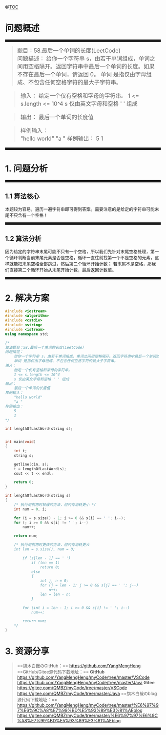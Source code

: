 
@[TOC](算法-最后一个单词的长度)
# 问题概述
<hr style=" border:solid; width:100%; height:2px;" color=#000000 size=1">

> <font size=4>题目：58.最后一个单词的长度(LeetCode)<br />
> 问题描述：
	给你一个字符串 s，由若干单词组成，单词之间用空格隔开。返回字符串中最后一个单词的长度。如果不存在最后一个单词，请返回 0。
	单词 是指仅由字母组成、不包含任何空格字符的最大子字符串。
</font>

<font size=4>

> 
> 输入：
> 给定一个仅有空格和字母的字符串。
	1 <= s.length <= 10^4
	s 仅由英文字母和空格 ' ' 组成

> 输出：
> 最后一个单词的长度值

> 样例输入： 	
> "hello world"
	"a "
> 样例输出： 
> 5
> 1
</font>
<hr style=" border:solid; width:100%; height:2px;" color=#000000 size=1">

# 1. 问题分析

<hr style=" border:solid; width:100%; height:2px;" color=#000000 size=1">

## 1.1 算法核心
本题较为容易，遍历一遍字符串即可得到答案。需要注意的是给定的字符串可能末尾不只含有一个空格！

<hr style=" border:solid; width:100%; height:2px;" color=#000000 size=1">

## 1.2 算法分析
因为给定的字符串末尾可能不只有一个空格，所以我们先针对末尾空格处理，第一个循环判断当前末尾元素是否是空格，循环一直往前找第一个不是空格的元素，这样就能把末尾空格全部跳过，然后第二个循环开始计数；
若末尾不是空格，那我们直接第二个循环开始从末尾开始计数，最后返回计数值。

<hr style=" border:solid; width:100%; height:2px;" color=#000000 size=1">

# 2. 解决方案

```cpp
#include <iostream>
#include <algorithm>
#include <cstdio>
#include <string>
#include <istream>
using namespace std;

/*
算法题目：58.最后一个单词的长度(LeetCode)
问题描述：
	给你一个字符串 s，由若干单词组成，单词之间用空格隔开。返回字符串中最后一个单词的长度。如果不存在最后一个单词，请返回 0。
	单词 是指仅由字母组成、不包含任何空格字符的最大子字符串。
输入：
	给定一个仅有空格和字母的字符串。
	1 <= s.length <= 10^4
	s 仅由英文字母和空格 ' ' 组成
输出：
	最后一个单词的长度值
样例输入：
	"hello world"
	"a "
样例输出：
	5
	1
*/

int lengthOfLastWord(string s);


int main(void)
{
	int t;
	string s;

	getline(cin, s);
	t = lengthOfLastWord(s);
	cout << t << endl;

	return 0;
}

int lengthOfLastWord(string s)
{
	/* 执行用例用时较慢的方法，但内存消耗更小 */
	int num = 0, i;

	for (i = s.size() - 1; i >= 0 && s[i] == ' '; i--);
	for (; i >= 0 && s[i] != ' '; i--)
		num++;

	return num;

	/* 执行用例用时更快的方法，但内存消耗更大
	int len = s.size(), num = 0;

		if (s[len - 1] == ' ')
			if (len == 1)
				return 0;
			else
			{
				int j, n = 0;
				for (j = len - 1; j >= 0 && s[j] == ' '; j--)
					n++;
				len = len - n;
			}

		for (int i = len - 1; i >= 0 && s[i] != ' '; i--)
			num++;

		return num;
	*/
}
```

# 3. 资源分享
> ==旗木白哉のGitHub：==
> https://github.com/YangMengHeng
> ==GitHub/Gitee源代码下载地址：==
> **GitHub**
> https://github.com/YangMengHeng/myCode/tree/master/VSCode
> https://github.com/YangMengHeng/myCode/tree/master/Java
> **Gitee**
> https://gitee.com/QMBZ/myCode/tree/master/VSCode
> https://gitee.com/QMBZ/myCode/tree/master/Java
> ==旗木白哉のblog源代码下载地址：==
>https://github.com/YangMengHeng/myCode/tree/master/%E6%97%97%E6%9C%A8%E7%99%BD%E5%93%89%E3%81%AEblog
>https://gitee.com/QMBZ/myCode/tree/master/%E6%97%97%E6%9C%A8%E7%99%BD%E5%93%89%E3%81%AEblog

<hr style=" border:solid; width:100%; height:2px;" color=#000000 size=1">